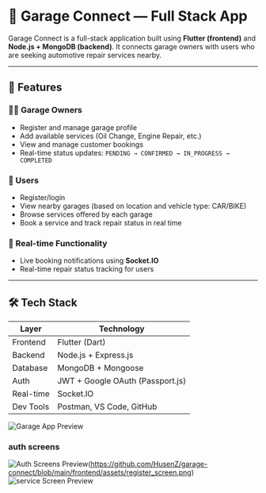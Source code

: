 # 🚗 Garage Connect — Full Stack App

Garage Connect is a full-stack application built using **Flutter (frontend)** and **Node.js + MongoDB (backend)**. It connects garage owners with users who are seeking automotive repair services nearby.

---

## 🌟 Features

### 🧑‍🔧 Garage Owners
- Register and manage garage profile
- Add available services (Oil Change, Engine Repair, etc.)
- View and manage customer bookings
- Real-time status updates: `PENDING → CONFIRMED → IN_PROGRESS → COMPLETED`

### 🙋 Users
- Register/login
- View nearby garages (based on location and vehicle type: CAR/BIKE)
- Browse services offered by each garage
- Book a service and track repair status in real time

### 🔁 Real-time Functionality
- Live booking notifications using **Socket.IO**
- Real-time repair status tracking for users

---

## 🛠️ Tech Stack

| Layer      | Technology                      |
|------------|----------------------------------|
| Frontend   | Flutter (Dart)                  |
| Backend    | Node.js + Express.js            |
| Database   | MongoDB + Mongoose              |
| Auth       | JWT + Google OAuth (Passport.js)|
| Real-time  | Socket.IO                       |
| Dev Tools  | Postman, VS Code, GitHub        |

![Garage App Preview](https://github.com/HusenZ/garage-connect/blob/main/frontend/assets/home_screen.png)
### auth screens
![Auth Screens Preview](https://github.com/HusenZ/garage-connect/blob/main/frontend/assets/login_screen.png)(https://github.com/HusenZ/garage-connect/blob/main/frontend/assets/register_screen.png)
![service Screen Preview](https://github.com/HusenZ/garage-connect/blob/main/frontend/assets/service_screen.png)


